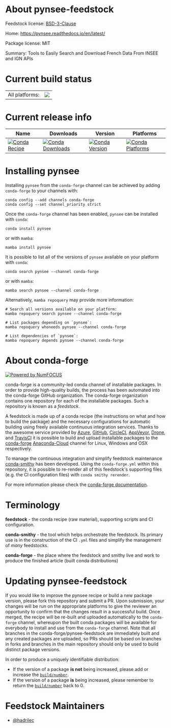 About pynsee-feedstock
======================

Feedstock license: [BSD-3-Clause](https://github.com/conda-forge/pynsee-feedstock/blob/main/LICENSE.txt)

Home: https://pynsee.readthedocs.io/en/latest/

Package license: MIT

Summary: Tools to Easily Search and Download French Data From INSEE and IGN APIs

Current build status
====================


<table><tr><td>All platforms:</td>
    <td>
      <a href="https://dev.azure.com/conda-forge/feedstock-builds/_build/latest?definitionId=18819&branchName=main">
        <img src="https://dev.azure.com/conda-forge/feedstock-builds/_apis/build/status/pynsee-feedstock?branchName=main">
      </a>
    </td>
  </tr>
</table>

Current release info
====================

| Name | Downloads | Version | Platforms |
| --- | --- | --- | --- |
| [![Conda Recipe](https://img.shields.io/badge/recipe-pynsee-green.svg)](https://anaconda.org/conda-forge/pynsee) | [![Conda Downloads](https://img.shields.io/conda/dn/conda-forge/pynsee.svg)](https://anaconda.org/conda-forge/pynsee) | [![Conda Version](https://img.shields.io/conda/vn/conda-forge/pynsee.svg)](https://anaconda.org/conda-forge/pynsee) | [![Conda Platforms](https://img.shields.io/conda/pn/conda-forge/pynsee.svg)](https://anaconda.org/conda-forge/pynsee) |

Installing pynsee
=================

Installing `pynsee` from the `conda-forge` channel can be achieved by adding `conda-forge` to your channels with:

```
conda config --add channels conda-forge
conda config --set channel_priority strict
```

Once the `conda-forge` channel has been enabled, `pynsee` can be installed with `conda`:

```
conda install pynsee
```

or with `mamba`:

```
mamba install pynsee
```

It is possible to list all of the versions of `pynsee` available on your platform with `conda`:

```
conda search pynsee --channel conda-forge
```

or with `mamba`:

```
mamba search pynsee --channel conda-forge
```

Alternatively, `mamba repoquery` may provide more information:

```
# Search all versions available on your platform:
mamba repoquery search pynsee --channel conda-forge

# List packages depending on `pynsee`:
mamba repoquery whoneeds pynsee --channel conda-forge

# List dependencies of `pynsee`:
mamba repoquery depends pynsee --channel conda-forge
```


About conda-forge
=================

[![Powered by
NumFOCUS](https://img.shields.io/badge/powered%20by-NumFOCUS-orange.svg?style=flat&colorA=E1523D&colorB=007D8A)](https://numfocus.org)

conda-forge is a community-led conda channel of installable packages.
In order to provide high-quality builds, the process has been automated into the
conda-forge GitHub organization. The conda-forge organization contains one repository
for each of the installable packages. Such a repository is known as a *feedstock*.

A feedstock is made up of a conda recipe (the instructions on what and how to build
the package) and the necessary configurations for automatic building using freely
available continuous integration services. Thanks to the awesome service provided by
[Azure](https://azure.microsoft.com/en-us/services/devops/), [GitHub](https://github.com/),
[CircleCI](https://circleci.com/), [AppVeyor](https://www.appveyor.com/),
[Drone](https://cloud.drone.io/welcome), and [TravisCI](https://travis-ci.com/)
it is possible to build and upload installable packages to the
[conda-forge](https://anaconda.org/conda-forge) [Anaconda-Cloud](https://anaconda.org/)
channel for Linux, Windows and OSX respectively.

To manage the continuous integration and simplify feedstock maintenance
[conda-smithy](https://github.com/conda-forge/conda-smithy) has been developed.
Using the ``conda-forge.yml`` within this repository, it is possible to re-render all of
this feedstock's supporting files (e.g. the CI configuration files) with ``conda smithy rerender``.

For more information please check the [conda-forge documentation](https://conda-forge.org/docs/).

Terminology
===========

**feedstock** - the conda recipe (raw material), supporting scripts and CI configuration.

**conda-smithy** - the tool which helps orchestrate the feedstock.
                   Its primary use is in the construction of the CI ``.yml`` files
                   and simplify the management of *many* feedstocks.

**conda-forge** - the place where the feedstock and smithy live and work to
                  produce the finished article (built conda distributions)


Updating pynsee-feedstock
=========================

If you would like to improve the pynsee recipe or build a new
package version, please fork this repository and submit a PR. Upon submission,
your changes will be run on the appropriate platforms to give the reviewer an
opportunity to confirm that the changes result in a successful build. Once
merged, the recipe will be re-built and uploaded automatically to the
`conda-forge` channel, whereupon the built conda packages will be available for
everybody to install and use from the `conda-forge` channel.
Note that all branches in the conda-forge/pynsee-feedstock are
immediately built and any created packages are uploaded, so PRs should be based
on branches in forks and branches in the main repository should only be used to
build distinct package versions.

In order to produce a uniquely identifiable distribution:
 * If the version of a package **is not** being increased, please add or increase
   the [``build/number``](https://docs.conda.io/projects/conda-build/en/latest/resources/define-metadata.html#build-number-and-string).
 * If the version of a package **is** being increased, please remember to return
   the [``build/number``](https://docs.conda.io/projects/conda-build/en/latest/resources/define-metadata.html#build-number-and-string)
   back to 0.

Feedstock Maintainers
=====================

* [@hadrilec](https://github.com/hadrilec/)

